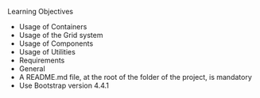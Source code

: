 Learning Objectives

- Usage of Containers
- Usage of the Grid system
- Usage of Components
- Usage of Utilities
- Requirements
- General
- A README.md file, at the root of the folder of the project, is mandatory
- Use Bootstrap version 4.4.1

